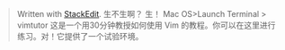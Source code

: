 


> Written with [StackEdit](https://stackedit.io/).
> 生不生啊？
> 生！
> Mac OS>Launch Terminal > vimtutor
> 这是一个用30分钟教授如何使用 Vim 的教程。你可以在这里进行练习。对！它提供了一个试验环境。
> 
<!--stackedit_data:
eyJoaXN0b3J5IjpbLTY4NDU1NjE0MSw3OTI4NTU4NzksMTk4NT
MyOTkwMl19
-->